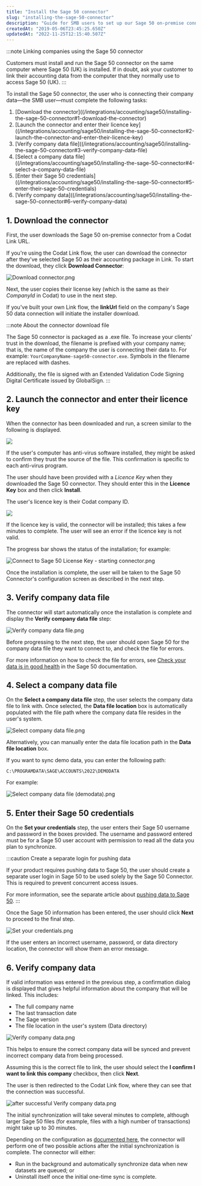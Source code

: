 ```yaml
---
title: "Install the Sage 50 connector"
slug: "installing-the-sage-50-connector"
description: "Guide for SMB users to set up our Sage 50 on-premise connector."
createdAt: "2019-05-06T23:45:25.650Z"
updatedAt: "2022-11-25T12:15:40.507Z"
---
```


:::note Linking companies using the Sage 50 connector

Customers must install and run the Sage 50 connector on the same computer where Sage 50 (UK) is installed. If in doubt, ask your customer to link their accounting data from the computer that they normally use to access Sage 50 (UK).
:::

To install the Sage 50 connector, the user who is connecting their company data—the SMB user—must complete the following tasks:

1. [Download the connector]((/integrations/accounting/sage50/installing-the-sage-50-connector#1-download-the-connector)
2. [Launch the connector and enter their licence key]((/integrations/accounting/sage50/installing-the-sage-50-connector#2-launch-the-connector-and-enter-their-licence-key)
3. [Verify company data file]((/integrations/accounting/sage50/installing-the-sage-50-connector#3-verify-company-data-file)
4. [Select a company data file]((/integrations/accounting/sage50/installing-the-sage-50-connector#4-select-a-company-data-file)
5. [Enter their Sage 50 credentials]((/integrations/accounting/sage50/installing-the-sage-50-connector#5-enter-their-sage-50-credentials)
6. [Verify company data]((/integrations/accounting/sage50/installing-the-sage-50-connector#6-verify-company-data)

## 1. Download the connector

First, the user downloads the Sage 50 on-premise connector from a Codat Link URL.

If you're using the Codat Link flow, the user can download the connector after they've selected Sage 50 as their accounting package in Link. To start the download, they click **Download Connector**:

![](/img/old/c15ec77-Download_connector.png "Download connector.png")

Next, the user copies their license key (which is the same as their _CompanyId_ in Codat) to use in the next step.

If you've built your own Link flow, the **linkUrl** field on the company's Sage 50 data connection will initiate the installer download.

:::note About the connector download file

The Sage 50 connector is packaged as a .exe file. To increase your clients' trust in the download, the filename is prefixed with your company name; that is, the name of the company the user is connecting their data to. For example: `YourCompanyName-sage50-connector.exe`. Symbols in the filename are replaced with dashes.

Additionally, the file is signed with an Extended Validation Code Signing Digital Certificate issued by GlobalSign.
:::

## 2. Launch the connector and enter their licence key

When the connector has been downloaded and run, a screen similar to the following is displayed.

<img src="/img/old/1b40e3b-Connect_to_Sage_50.png" />

If the user's computer has anti-virus software installed, they might be asked to confirm they trust the source of the file. This confirmation is specific to each anti-virus program.

The user should have been provided with a _Licence Key_ when they downloaded the Sage 50 connector. They should enter this in the **Licence Key** box and then click **Install**.

The user's licence key is their Codat company ID.

<img src="/img/old/7955324-Connect_to_Sage_50_License_Key.png" />

If the licence key is valid, the connector will be installed; this takes a few minutes to complete. The user will see an error if the licence key is not valid.

The progress bar shows the status of the installation; for example:

![](/img/old/888be28-Connect_to_Sage_50_License_Key_-_starting_connector.png "Connect to Sage 50 License Key - starting connector.png")

Once the installation is complete, the user will be taken to the Sage 50 Connector's configuration screen as described in the next step.

## 3. Verify company data file

The connector will start automatically once the installation is complete and display the **Verify company data file** step:

![](/img/old/b585819-Verify_company_data_file.png "Verify company data file.png")

Before progressing to the next step, the user should open Sage 50 for the company data file they want to connect to, and check the file for errors.

For more information on how to check the file for errors, see <a className="external" href="https://gb-kb.sage.com/portal/app/portlets/results/viewsolution.jsp?solutionid=200427112158551&hypermediatext=null" target="_blank">Check your data is in good health</a> in the Sage 50 documentation.

## 4. Select a company data file

On the **Select a company data file** step, the user selects the company data file to link with. Once selected, the **Data file location** box is automatically populated with the file path where the company data file resides in the user's system.

![](/img/old/39c7a88-Select_company_data_file.png "Select company data file.png")

Alternatively, you can manually enter the data file location path in the **Data file location** box.

If you want to sync demo data, you can enter the following path:

```
C:\PROGRAMDATA\SAGE\ACCOUNTS\2022\DEMODATA
```

For example:

![](/img/old/476eff9-Select_company_data_file_demodata.png "Select company data file (demodata).png")

## 5. Enter their Sage 50 credentials

On the **Set your credentials** step, the user enters their Sage 50 username and password in the boxes provided. The username and password entered must be for a Sage 50 user account with permission to read all the data you plan to synchronize.

:::caution Create a separate login for pushing data

If your product requires pushing data to Sage 50, the user should create a separate user login in Sage 50 to be used solely by the Sage 50 Connector. This is required to prevent concurrent access issues.

For more information, see the separate article about [pushing data to Sage 50](/integrations/accounting/sage50/pushing-data-to-sage-50).
:::

Once the Sage 50 information has been entered, the user should click **Next** to proceed to the final step.

![](/img/old/1861510-Set_your_credentials.png "Set your credentials.png")

If the user enters an incorrect username, password, or data directory location, the connector will show them an error message.

## 6. Verify company data

If valid information was entered in the previous step, a confirmation dialog is displayed that gives helpful information about the company that will be linked. This includes:

- The full company name
- The last transaction date
- The Sage version
- The file location in the user's system (Data directory)

![](/img/old/3daca42-Verify_company_data.png "Verify company data.png")

This helps to ensure the correct company data will be synced and prevent incorrect company data from being processed.

Assuming this is the correct file to link, the user should select the **I confirm I want to link this company** checkbox, then click **Next**.

The user is then redirected to the Codat Link flow, where they can see that the connection was successful.

![](/img/old/9a9caa6-after_successful_Verify_company_data.png "after successful Verify company data.png")

The initial synchronization will take several minutes to complete, although larger Sage 50 files (for example, files with a high number of transactions) might take up to 30 minutes.

Depending on the configuration as [documented here](/integrations/accounting/offline-connectors), the connector will perform one of two possible actions after the initial synchronization is complete. The connector will either:

- Run in the background and automatically synchronize data when new datasets are queued; or
- Uninstall itself once the initial one-time sync is complete.
